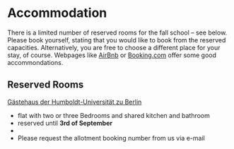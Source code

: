 # Accommodation
There is a limited number of reserved rooms for the fall school – see below. Please book yourself, stating that you would like to book from the reserved capacities. Alternatively, you are free to choose a different place for your stay, of course. Webpages like [AirBnb](https://www.airbnb.de/) or [Booking.com](https://www.booking.com/index.de.html?label=gen173nr-1BCAEoggI46AdIM1gEaDuIAQGYAQe4AQfIAQ_YAQHoAQGIAgGoAgO4ArDu1pQGwAIB0gIkYTBlY2FiN2EtOGY4ZC00MmRjLWJhOTAtMzMyNzYyMDNmNTI12AIF4AIB&sid=f986b962b9bd6faaa94dae67fff3fe3b&keep_landing=1&sb_price_type=total&) offer some good accommondations. 

## Reserved Rooms

[Gästehaus der Humboldt-Universität zu Berlin](https://www.ta.hu-berlin.de/gaestehaus)
- flat with two or three Bedrooms and shared kitchen and bathroom <br>
- reserved until **3rd of September** <br>
- 
- Please request the allotment booking number from us via e-mail <br>
